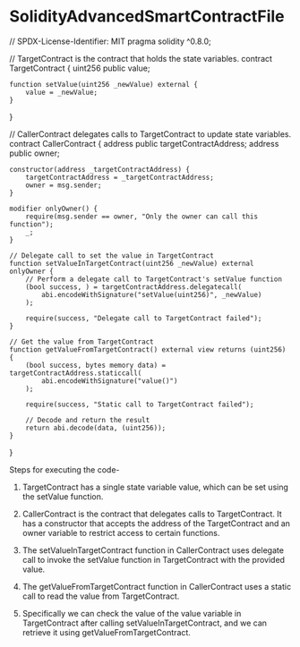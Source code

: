 # SolidityAdvancedSmartContractFile 
// SPDX-License-Identifier: MIT
pragma solidity ^0.8.0;

// TargetContract is the contract that holds the state variables.
contract TargetContract {
    uint256 public value;

    function setValue(uint256 _newValue) external {
        value = _newValue;
    }
}

// CallerContract delegates calls to TargetContract to update state variables.
contract CallerContract {
    address public targetContractAddress;
    address public owner;

    constructor(address _targetContractAddress) {
        targetContractAddress = _targetContractAddress;
        owner = msg.sender;
    }

    modifier onlyOwner() {
        require(msg.sender == owner, "Only the owner can call this function");
        _;
    }

    // Delegate call to set the value in TargetContract
    function setValueInTargetContract(uint256 _newValue) external onlyOwner {
        // Perform a delegate call to TargetContract's setValue function
        (bool success, ) = targetContractAddress.delegatecall(
            abi.encodeWithSignature("setValue(uint256)", _newValue)
        );

        require(success, "Delegate call to TargetContract failed");
    }

    // Get the value from TargetContract
    function getValueFromTargetContract() external view returns (uint256) {
        (bool success, bytes memory data) = targetContractAddress.staticcall(
            abi.encodeWithSignature("value()")
        );

        require(success, "Static call to TargetContract failed");

        // Decode and return the result
        return abi.decode(data, (uint256));
    }
}


Steps for executing the code- 

1. TargetContract has a single state variable value, which can be set using the setValue function.

2. CallerContract is the contract that delegates calls to TargetContract. It has a constructor that accepts the address of the TargetContract and an owner variable to restrict access to certain functions.

3. The setValueInTargetContract function in CallerContract uses delegate call to invoke the setValue function in TargetContract with the provided value.

4. The getValueFromTargetContract function in CallerContract uses a static call to read the value from TargetContract.
   
5. Specifically we can check the value of the value variable in TargetContract after calling setValueInTargetContract, and we can retrieve it using getValueFromTargetContract. 
